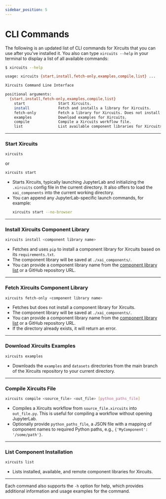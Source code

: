 ```yaml
---
sidebar_position: 5
---
```


# CLI Commands

The following is an updated list of CLI commands for Xircuits that you can use after you've installed it. You also can type `xircuits --help` in your terminal to display a list of all available commands:

```bash
$ xircuits --help

usage: xircuits {start,install,fetch-only,examples,compile,list} ...

Xircuits Command Line Interface

positional arguments:
  {start,install,fetch-only,examples,compile,list}
    start               Start Xircuits.
    install             Fetch and installs a library for Xircuits.
    fetch-only          Fetch a library for Xircuits. Does not install.
    examples            Download examples for Xircuits.
    compile             Compile a Xircuits workflow file.
    list                List available component libraries for Xircuits.
```

---

### Start Xircuits
```bash
xircuits
```
or 
```bash
xircuits start
```
- Starts Xircuits, typically launching JupyterLab and initializing the `.xircuits` config file in the current directory. It also offers to load the `xai_components` into the current working directory.
- You can append any JupyterLab-specific launch commands, for example:
    ```bash
    xircuits start --no-browser
    ```

---

### Install Xircuits Component Library
```bash
xircuits install <component library name>
```
- Fetches and uses `pip` to install a component library for Xircuits based on its `requirements.txt`.
- The component library will be saved at `./xai_components/`.
- You can provide a component library name from the [component library list](https://github.com/XpressAI/xircuits/tree/master/xai_components) or a GitHub repository URL.

---

### Fetch Xircuits Component Library
```bash
xircuits fetch-only <component library name>
```
- Fetches but does not install a component library for Xircuits.
- The component library will be saved at `./xai_components/`.
- You can provide a component library name from the [component library list](https://github.com/XpressAI/xircuits/tree/master/xai_components) or a GitHub repository URL. 
- If the directory already exists, it will return an error.

---

### Download Xircuits Examples
```bash
xircuits examples
```
- Downloads the `examples` and `datasets` directories from the main branch of the Xircuits repository to your current directory.

---

### Compile Xircuits File
```bash
xircuits compile <source_file> <out_file> [python_paths_file]
```
- Compiles a Xircuits workflow from `source_file.xircuits` into `out_file.py`. This is useful for compiling a workflow without opening JupyterLab.
- Optionally provide `python_paths_file`, a JSON file with a mapping of component names to required Python paths, e.g., `{'MyComponent': '/some/path'}`.

---

### List Component Installation 
```bash
xircuits list
```
- Lists installed, available, and remote component libraries for Xircuits.

---


Each command also supports the `-h` option for help, which provides additional information and usage examples for the command.